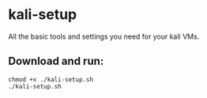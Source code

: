 # kali-setup
All the basic tools and settings you need for your kali VMs.

## Download and run:
```
chmod +x ./kali-setup.sh
./kali-setup.sh
```
